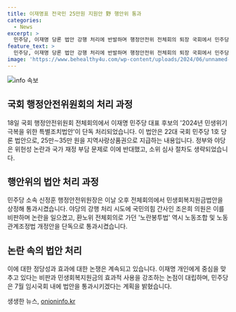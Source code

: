 ```yaml
---
title: 이재명표 전국민 25만원 지원안 野 행안위 통과
categories:
  - News
excerpt: >
  민주당, 이재명 당론 법안 강행 처리에 반발하며 행정안전위 전체회의 퇴장 국회에서 민주당의 특별조치법안 처리 과정에 야당과 정부가 반발하며 논란이 일고 있다. 이에 행안위 법안소위가 구성되지 않은 채 강행 처리되자 야당은 이를 비판하고, 정부는 위헌성 논란과 재정 부담을 우려하며 반대 입장을 표명했다. 민주당은 법안 처리 후 국회 법제사법위원회를 거쳐 25일 본회의에서 법안을 최종 처리할 예정이다. 유사하게 노란봉투법 역시 민주당의 강행 처리에 야당의 반발이 이어지고 있는 상황이다.
feature_text: >
  민주당, 이재명 당론 법안 강행 처리에 반발하며 행정안전위 전체회의 퇴장 국회에서 민주당의 특별조치법안 처리 과정에 야당과 정부가 반발하며 논란이 일고 있다. 이에 행안위 법안소위가 구성되지 않은 채 강행 처리되자 야당은 이를 비판하고, 정부는 위헌성 논란과 재정 부담을 우려하며 반대 입장을 표명했다. 민주당은 법안 처리 후 국회 법제사법위원회를 거쳐 25일 본회의에서 법안을 최종 처리할 예정이다. 유사하게 노란봉투법 역시 민주당의 강행 처리에 야당의 반발이 이어지고 있는 상황이다.
image: 'https://www.behealthy4u.com/wp-content/uploads/2024/06/unnamed-file.png'
---
```


<p><img src="https://www.behealthy4u.com/wp-content/uploads/2024/06/unnamed-file.png" alt="info 속보" /></p>

<h2 data-ke-size="size26">국회 행정안전위원회의 처리 과정</h2>

<p data-ke-size="size16">18일 국회 행정안전위원회 전체회의에서 이재명 민주당 대표 후보의 '2024년 민생위기 극복을 위한 특별조치법안'이 단독 처리되었습니다. 이 법안은 22대 국회 민주당 1호 당론 법안으로, 25만∼35만 원을 지역사랑상품권으로 지급하는 내용입니다. 정부와 야당은 위헌성 논란과 국가 재정 부담 문제로 이에 반대했고, 소위 심사 절차도 생략되었습니다.</p>

<h2 data-ke-size="size26">행안위의 법안 처리 과정</h2>

<p data-ke-size="size16">민주당 소속 신정훈 행정안전위원장은 이날 오후 전체회의에서 민생회복지원금법안을 상정해 통과시켰습니다. 야당의 강행 처리 시도에 국민의힘 간사인 조은희 의원은 이를 비판하며 논란을 일으켰고, 환노위 전체회의로 가던 '노란봉투법' 역시 노동조합 및 노동관계조정법 개정안을 단독으로 통과시켰습니다.</p>

<h2 data-ke-size="size26">논란 속의 법안 처리</h2>

<p data-ke-size="size16">이에 대한 정당성과 효과에 대한 논쟁은 계속되고 있습니다. 이재명 개인에게 중심을 맞추고 있다는 비판과 민생회복지원금의 효과적 사용을 강조하는 논점이 대립하며, 민주당은 7월 임시국회 내에 법안을 통과시키겠다는 계획을 밝혔습니다.</p>
생생한 뉴스, <a href="https://onioninfo.kr" rel="dofollow">onioninfo.kr</a>


